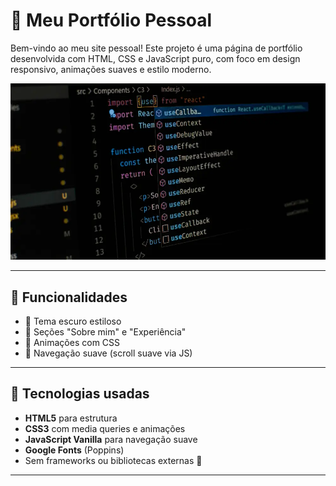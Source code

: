 # 🚀 Meu Portfólio Pessoal

Bem-vindo ao meu site pessoal! Este projeto é uma página de portfólio desenvolvida com HTML, CSS e JavaScript puro, com foco em design responsivo, animações suaves e estilo moderno.

![Screenshot do Portfólio](./assets/images/o-que-e-javascript-1.webp)

---

## 📌 Funcionalidades

- 🌙 Tema escuro estiloso
- 📖 Seções "Sobre mim" e "Experiência"
- 🎯 Animações com CSS
- 🔗 Navegação suave (scroll suave via JS)

---

## 🧠 Tecnologias usadas

- **HTML5** para estrutura
- **CSS3** com media queries e animações
- **JavaScript Vanilla** para navegação suave
- **Google Fonts** (Poppins)
- Sem frameworks ou bibliotecas externas 🎉

---


